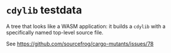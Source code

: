 # `cdylib` testdata

A tree that looks like a WASM application: it builds a `cdylib` with a specifically named top-level source file.

See <https://github.com/sourcefrog/cargo-mutants/issues/78>
